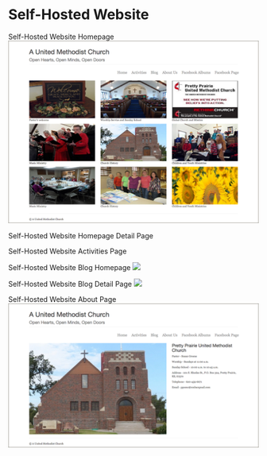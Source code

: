 # Self-Hosted Website

Self-Hosted Website Homepage
![](images/self-hosted-website-homepage.png)

Self-Hosted Website Homepage Detail Page

Self-Hosted Website Activities Page

Self-Hosted Website Blog Homepage
![](images/self-hosted-website-blog-homepage.png)

Self-Hosted Website Blog Detail Page
![](images/self-hosted-website-blog-detail-page.png)

Self-Hosted Website About Page
![](images/self-hosted-website-about-page.png)

